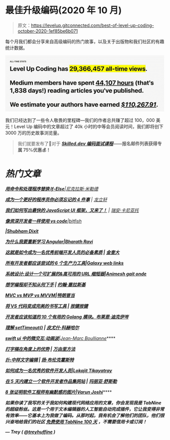 # 最佳升级编码(2020 年 10 月)

> 原文：<https://levelup.gitconnected.com/best-of-level-up-coding-october-2020-1ef85be6b071>

每个月我们都会分享来自高级编码的热门故事，以及关于出版物和我们社区的有趣统计数据。

[![](img/376995d3ee8b9058f3ca44bccf5d53f9.png)](https://usemoneyball.com/?ref=levelupcoding)

我们已经达到了一些令人敬畏的里程碑—我们的作者总共赚了超过 100，000 美元！Level Up 编码中的文章超过了 40k 小时的中等会员阅读时间，我们即将创下 3000 万的历史故事浏览量。

> 我们就要发布了🚀对于 [***Skilled.dev 编码面试课程***](https://skilled.dev/)**——报名邮件列表获得专属 75%优惠💰！**

# *热门文章*

*[**用命令和处理程序替换 If-Else**](/replacing-if-else-with-commands-and-handlers-527e0abe2147?source=friends_link&sk=fd0a356c0b0a3669ab31a61cb6ef7ec4)|[尼克拉斯·米勒德](https://medium.com/u/7c7a43b3d9de?source=post_page-----1ef85be6b071--------------------------------)*

*[**成为一个更好的程序员你必须忘记的 4 件事**](/4-things-you-have-to-unlearn-to-become-a-better-programmer-547adf476445?source=friends_link&sk=303e378d2c88eb546780ef7a67f99c0f) | [龙立轩](https://medium.com/u/37d1339f42c5?source=post_page-----1ef85be6b071--------------------------------)*

*[**我们如何写出最快的 JavaScript UI 框架，又来了！**](/how-we-wrote-the-fastest-javascript-ui-framework-again-db097ddd99b6?source=friends_link&sk=f481c9e21020a7089c39e396912e734c) | [瑞安·卡尼亚托](https://medium.com/u/1789bbc16f7b?source=post_page-----1ef85be6b071--------------------------------)*

*[**像资深开发者一样使用 vs code**](/use-vscode-like-a-senior-developer-9b54054c452a?source=friends_link&sk=dc5b6dd52311580a7402f8d98a6ff23f)|[bitfish](https://medium.com/u/dac47b3482f4?source=post_page-----1ef85be6b071--------------------------------)*

*[](/top-4-dying-programming-languages-of-2020-1a4149753e92?source=friends_link&sk=899874d610188edfbee0e0e58d75dd4a)**|[Shubham Dixit](https://medium.com/u/e1c455e7e36d?source=post_page-----1ef85be6b071--------------------------------)***

***[**为什么我要重新学习 Angular**](/why-i-am-relearning-angular-5308555f4e8e?source=friends_link&sk=34427b7e30873c5c46d3dc60ab157203)|[Bharath Ravi](https://medium.com/u/d3cb98938cdc?source=post_page-----1ef85be6b071--------------------------------)***

***[**这就是如今成为一名优秀前端开发人员的必备素质**](/this-is-what-it-takes-to-be-a-great-front-end-developer-these-days-6df25a9f8511?source=friends_link&sk=7363360c971ae3d78ca1b5f954dca7ca) | [金奎大](https://medium.com/u/9a5b40458190?source=post_page-----1ef85be6b071--------------------------------)***

***[**所有开发者都应该尝试的 6 个生产力工具**](/6-productivity-tools-that-all-developers-should-try-252191e523e4?source=friends_link&sk=801c7c7b904ba2c6301cce7216839e49)|[Galaxy web links](https://medium.com/u/d5cb76c79601?source=post_page-----1ef85be6b071--------------------------------)***

***[**系统设计:设计一个可扩展的&高可用的 URL 缩短器**](/system-design-designing-a-scalable-highly-available-url-shortener-eef5a5698d50?source=friends_link&sk=0205e9f0ff201e0edc112d2ae77845ec)|[Animesh gait onde](https://medium.com/u/307ef0382b4b?source=post_page-----1ef85be6b071--------------------------------)***

***[**想学编程却不知从何下手**](/i-want-to-learn-programming-but-i-dont-know-where-to-start-a8f82c333146?source=friends_link&sk=214f19ccc035dfb8283683b012ddeb45) | [约翰·塞拉斯基](https://medium.com/u/390a59d672a2?source=post_page-----1ef85be6b071--------------------------------)***

***[**MVC vs MVP vs MVVM**](/mvc-vs-mvp-vs-mvvm-35e0d4b933b4?source=friends_link&sk=36de89983b5df16caf229162e6a6c1cb)|[特朗普当](https://medium.com/u/7bea6a19463b?source=post_page-----1ef85be6b071--------------------------------)***

***[**将 VS 代码变成完美的书写工具**](/turn-vs-code-into-the-perfect-writing-tool-a22a136e4360?source=friends_link&sk=29c6a0d71094d6b63bd31187fb29269b) | [按键按键](https://medium.com/u/179527732133?source=post_page-----1ef85be6b071--------------------------------)***

***[**开发者应该知道的 10 个有用的 Golang 模块。布莱恩·迪克伊岑**](/10-useful-golang-modules-developers-should-know-d63a45438607?source=friends_link&sk=616e005c28bc68362d5e5e9544af3e10)***

***[**理解 setTimeout()**](/understanding-settimeout-15c7de9e5fd6?source=friends_link&sk=aa080ed64b0427a9a4890d119f9f3747) | [皮尤什·科赫哈尔](https://medium.com/u/f0106c58275d?source=post_page-----1ef85be6b071--------------------------------)***

***[**swift ui 中的微交互:动画波**](/micro-interactions-animated-wave-14e0b74a69a4?source=friends_link&sk=cdf4c8b924a4701b38ac78d6547f23a1)**|[Jean-Marc Boullianne](https://medium.com/u/8236d20ea410?source=post_page-----1ef85be6b071--------------------------------)*****

*****[**打字稿在角度上的优势**](/advantages-of-typescript-getters-and-setters-in-angular-668f4639ad0c?source=friends_link&sk=6eaf1e9fa993684f1b4a2753f44e59e7) | [万由里方法](https://medium.com/u/7f3aa841d947?source=post_page-----1ef85be6b071--------------------------------)*****

*****[**扑:中样文字编辑**](/flutter-medium-like-text-editor-b41157f50f0e?source=friends_link&sk=7408052d9f810a0284e1edb71e08b9cf) | [扬·布伦克霍斯特](https://medium.com/u/148c477871d0?source=post_page-----1ef85be6b071--------------------------------)*****

*****[**如何成为一名优秀的软件开发人员**](/how-to-become-an-outstanding-software-developer-8409f23716a?source=friends_link&sk=39dc083ffa8a1bfd9b8b67e2eb8e8771)|[Lokajit Tikayatray](https://medium.com/u/b2092d476f15?source=post_page-----1ef85be6b071--------------------------------)*****

*****[**在 5 天内建立一个软件开发者作品集网站**](/build-a-software-developer-portfolio-website-in-5-days-de3f86d1efee?source=friends_link&sk=b865d341edaba82c0c146904fb993548) | [玛丽亚·舒斯勒](https://medium.com/u/66998f99245c?source=post_page-----1ef85be6b071--------------------------------)*****

*****[**8 张证明软件工程师有幽默感的图片**](/8-pictures-that-prove-software-engineers-have-a-sense-of-humor-b4ffad6dfa90?source=friends_link&sk=99542e86353dc989b04eb882d9f74f67)**|[Varun Joshi](https://medium.com/u/6e252849a5f7?source=post_page-----1ef85be6b071--------------------------------)*******

*******如果你读了我写的关于我如何构建现代网络应用的文章，你会发现我是 TabNine 的超级粉丝。这是一个用于文本编辑器的人工智能自动完成插件，它让我变得非常有效率——它基本上为我做了编码。从那时起，我有机会了解他们的团队，他们很兴奋地给我们的社区 [**免费使用 TabNine 100 天**](https://bit.ly/3d4bqy3) ，不需要信用卡或订阅！*******

*****— Trey ( [@treyhuffine](https://twitter.com/treyhuffine) )*****